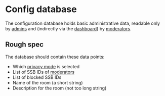 # Config database

The configuration database holds basic administrative data, readable only by [admins](../Stakeholders/Room%20admin.md) and (indirectly via the [dashboard](Web%20Dashboard.md)) by [moderators](../Stakeholders/Moderator.md).

## Rough spec

The database should contain these data points:

- Which [privacy mode](../Privacy/Modes.md) is selected
- List of SSB IDs of [moderators](../Stakeholders/Moderator.md)
- List of blocked SSB IDs
- Name of the room (a short string)
- Description for the room (not too long string)
